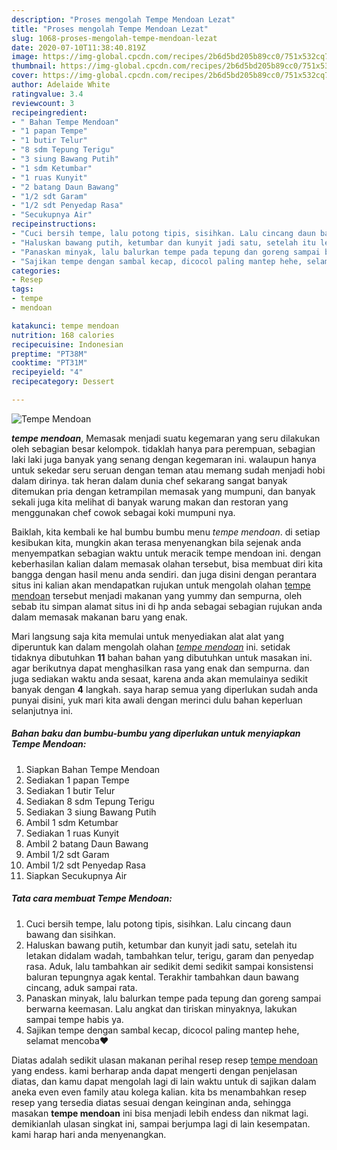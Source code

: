 ```yaml
---
description: "Proses mengolah Tempe Mendoan Lezat"
title: "Proses mengolah Tempe Mendoan Lezat"
slug: 1068-proses-mengolah-tempe-mendoan-lezat
date: 2020-07-10T11:38:40.819Z
image: https://img-global.cpcdn.com/recipes/2b6d5bd205b89cc0/751x532cq70/tempe-mendoan-foto-resep-utama.jpg
thumbnail: https://img-global.cpcdn.com/recipes/2b6d5bd205b89cc0/751x532cq70/tempe-mendoan-foto-resep-utama.jpg
cover: https://img-global.cpcdn.com/recipes/2b6d5bd205b89cc0/751x532cq70/tempe-mendoan-foto-resep-utama.jpg
author: Adelaide White
ratingvalue: 3.4
reviewcount: 3
recipeingredient:
- " Bahan Tempe Mendoan"
- "1 papan Tempe"
- "1 butir Telur"
- "8 sdm Tepung Terigu"
- "3 siung Bawang Putih"
- "1 sdm Ketumbar"
- "1 ruas Kunyit"
- "2 batang Daun Bawang"
- "1/2 sdt Garam"
- "1/2 sdt Penyedap Rasa"
- "Secukupnya Air"
recipeinstructions:
- "Cuci bersih tempe, lalu potong tipis, sisihkan. Lalu cincang daun bawang dan sisihkan."
- "Haluskan bawang putih, ketumbar dan kunyit jadi satu, setelah itu letakan didalam wadah, tambahkan telur, terigu, garam dan penyedap rasa. Aduk, lalu tambahkan air sedikit demi sedikit sampai konsistensi baluran tepungnya agak kental. Terakhir tambahkan daun bawang cincang, aduk sampai rata."
- "Panaskan minyak, lalu balurkan tempe pada tepung dan goreng sampai berwarna keemasan. Lalu angkat dan tiriskan minyaknya, lakukan sampai tempe habis ya."
- "Sajikan tempe dengan sambal kecap, dicocol paling mantep hehe, selamat mencoba❤️"
categories:
- Resep
tags:
- tempe
- mendoan

katakunci: tempe mendoan 
nutrition: 168 calories
recipecuisine: Indonesian
preptime: "PT38M"
cooktime: "PT31M"
recipeyield: "4"
recipecategory: Dessert

---
```



![Tempe Mendoan](https://img-global.cpcdn.com/recipes/2b6d5bd205b89cc0/751x532cq70/tempe-mendoan-foto-resep-utama.jpg)

<b><i>tempe mendoan</i></b>, Memasak menjadi suatu kegemaran yang seru dilakukan oleh sebagian besar kelompok. tidaklah hanya para perempuan, sebagian laki laki juga banyak yang senang dengan kegemaran ini. walaupun hanya untuk sekedar seru seruan dengan teman atau memang sudah menjadi hobi dalam dirinya. tak heran dalam dunia chef sekarang sangat banyak ditemukan pria dengan ketrampilan memasak yang mumpuni, dan banyak sekali juga kita melihat di banyak warung makan dan restoran yang menggunakan chef cowok sebagai koki mumpuni nya.

Baiklah, kita kembali ke hal bumbu bumbu menu <i>tempe mendoan</i>. di setiap kesibukan kita, mungkin akan terasa menyenangkan bila sejenak anda menyempatkan sebagian waktu untuk meracik tempe mendoan ini. dengan keberhasilan kalian dalam memasak olahan tersebut, bisa membuat diri kita bangga dengan hasil menu anda sendiri. dan juga disini dengan perantara situs ini kalian akan mendapatkan rujukan untuk mengolah olahan <u>tempe mendoan</u> tersebut menjadi makanan yang yummy dan sempurna, oleh sebab itu simpan alamat situs ini di hp anda sebagai sebagian rujukan anda dalam memasak makanan baru yang enak.




Mari langsung saja kita memulai untuk menyediakan alat alat yang diperuntuk kan dalam mengolah olahan <u><i>tempe mendoan</i></u> ini. setidak tidaknya dibutuhkan <b>11</b> bahan bahan yang dibutuhkan untuk masakan ini. agar berikutnya dapat menghasilkan rasa yang enak dan sempurna. dan juga sediakan waktu anda sesaat, karena anda akan memulainya sedikit banyak dengan <b>4</b> langkah. saya harap semua yang diperlukan sudah anda punyai disini, yuk mari kita awali dengan merinci dulu bahan keperluan selanjutnya ini.

<!--inarticleads1-->

##### Bahan baku dan bumbu-bumbu yang diperlukan untuk menyiapkan Tempe Mendoan:

1. Siapkan  Bahan Tempe Mendoan
1. Sediakan 1 papan Tempe
1. Sediakan 1 butir Telur
1. Sediakan 8 sdm Tepung Terigu
1. Sediakan 3 siung Bawang Putih
1. Ambil 1 sdm Ketumbar
1. Sediakan 1 ruas Kunyit
1. Ambil 2 batang Daun Bawang
1. Ambil 1/2 sdt Garam
1. Ambil 1/2 sdt Penyedap Rasa
1. Siapkan Secukupnya Air




<!--inarticleads2-->

##### Tata cara membuat Tempe Mendoan:

1. Cuci bersih tempe, lalu potong tipis, sisihkan. Lalu cincang daun bawang dan sisihkan.
1. Haluskan bawang putih, ketumbar dan kunyit jadi satu, setelah itu letakan didalam wadah, tambahkan telur, terigu, garam dan penyedap rasa. Aduk, lalu tambahkan air sedikit demi sedikit sampai konsistensi baluran tepungnya agak kental. Terakhir tambahkan daun bawang cincang, aduk sampai rata.
1. Panaskan minyak, lalu balurkan tempe pada tepung dan goreng sampai berwarna keemasan. Lalu angkat dan tiriskan minyaknya, lakukan sampai tempe habis ya.
1. Sajikan tempe dengan sambal kecap, dicocol paling mantep hehe, selamat mencoba❤️




Diatas adalah sedikit ulasan makanan perihal resep resep <u>tempe mendoan</u> yang endess. kami berharap anda dapat mengerti dengan penjelasan diatas, dan kamu dapat mengolah lagi di lain waktu untuk di sajikan dalam aneka even even family atau kolega kalian. kita bs menambahkan resep resep yang tersedia diatas sesuai dengan keinginan anda, sehingga masakan <b>tempe mendoan</b> ini bisa menjadi lebih endess dan nikmat lagi. demikianlah ulasan singkat ini, sampai berjumpa lagi di lain kesempatan. kami harap hari anda menyenangkan.
